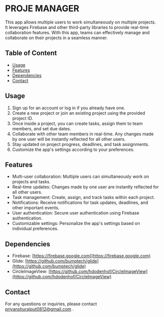 # PROJE MANAGER

This app allows multiple users to work simultaneously on multiple projects. It leverages Firebase and other third-party libraries to provide real-time collaboration features. With this app, teams can effectively manage and collaborate on their projects in a seamless manner.

## Table of Content
- [Usage](#usage)
- [Features](#features)
- [Dependencies](#dependencies)
- [Contact](#contact)

## Usage
1. Sign up for an account or log in if you already have one.
2. Create a new project or join an existing project using the provided project ID.
3. Once inside a project, you can create tasks, assign them to team members, and set due dates.
4. Collaborate with other team members in real-time. Any changes made by one user will be instantly reflected for all other users.
5. Stay updated on project progress, deadlines, and task assignments.
6. Customize the app's settings according to your preferences.

## Features
- Multi-user collaboration: Multiple users can simultaneously work on projects and tasks.
- Real-time updates: Changes made by one user are instantly reflected for all other users.
- Task management: Create, assign, and track tasks within each project.
- Notifications: Receive notifications for task updates, deadlines, and other important events.
- User authentication: Secure user authentication using Firebase authentication.
- Customizable settings: Personalize the app's settings based on individual preferences.

## Dependencies
- Firebase: [https://firebase.google.com](https://firebase.google.com)
- Glide: [https://github.com/bumptech/glide](https://github.com/bumptech/glide)
- CircleImageView: [https://github.com/hdodenhof/CircleImageView](https://github.com/hdodenhof/CircleImageView)

## Contact
For any questions or inquiries, please contact [priyanshurajput0812@gmail.com](mailto:priyanshurajput0812@gmail.com) .
